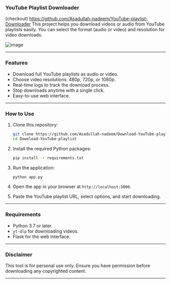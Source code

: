 ### **YouTube Playlist Downloader**  
(checkout) https://github.com/Asadullah-nadeem/YouTube-playlist-Downloader 
This project helps you download videos or audio from YouTube playlists easily. You can select the format (audio or video) and resolution for video downloads.  

![image](https://github.com/user-attachments/assets/885e711a-4ebd-4c01-b272-81f48c821572)

---

### **Features**  
- Download full YouTube playlists as audio or video.  
- Choose video resolutions: 480p, 720p, or 1080p.  
- Real-time logs to track the download process.  
- Stop downloads anytime with a single click.  
- Easy-to-use web interface.  

---

### **How to Use**  
1. Clone this repository:  
   ```bash
   git clone https://github.com/Asadullah-nadeem/Download-YouTube-playlist.git
   cd Download-YouTube-playlist
   ```  

2. Install the required Python packages:  
   ```bash
   pip install -r requirements.txt
   ```  

3. Run the application:  
   ```bash
   python app.py
   ```  

4. Open the app in your browser at `http://localhost:5000`.  

5. Paste the YouTube playlist URL, select options, and start downloading.  

---

### **Requirements**  
- Python 3.7 or later.  
- `yt-dlp` for downloading videos.  
- Flask for the web interface.  

---

### **Disclaimer**  
This tool is for personal use only. Ensure you have permission before downloading any copyrighted content.  

---
